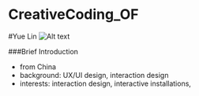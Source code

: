 # CreativeCoding_OF

#Yue Lin
![Alt text](/relative/path/to/img.jpg?raw=true "Optional Title")

###Brief Introduction
* from China
* background: UX/UI design, interaction design
* interests: interaction design, interactive installations, 
